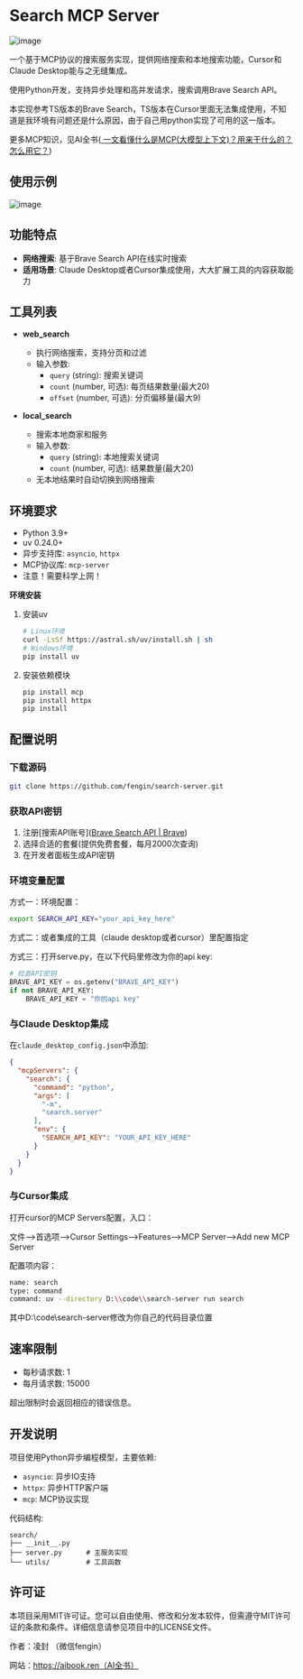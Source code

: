 # Search MCP Server

![image](./images/logo.png)

一个基于MCP协议的搜索服务实现，提供网络搜索和本地搜索功能，Cursor和Claude Desktop能与之无缝集成。

使用Python开发，支持异步处理和高并发请求，搜索调用Brave Search API。

本实现参考TS版本的Brave Search，TS版本在Cursor里面无法集成使用，不知道是我环境有问题还是什么原因，由于自己用python实现了可用的这一版本。

更多MCP知识，见AI全书([ 一文看懂什么是MCP(大模型上下文)？用来干什么的？怎么用它？](https://aibook.ren/archives/mcp-course))

## 使用示例

![image](./images/demo.png)

## 功能特点

- **网络搜索**: 基于Brave Search API在线实时搜索
- **适用场景**: Claude Desktop或者Cursor集成使用，大大扩展工具的内容获取能力

## 工具列表

- **web_search**
  
  - 执行网络搜索，支持分页和过滤
  - 输入参数:
    - `query` (string): 搜索关键词
    - `count` (number, 可选): 每页结果数量(最大20)
    - `offset` (number, 可选): 分页偏移量(最大9)

- **local_search**
  
  - 搜索本地商家和服务
  - 输入参数:
    - `query` (string): 本地搜索关键词
    - `count` (number, 可选): 结果数量(最大20)
  - 无本地结果时自动切换到网络搜索

## 环境要求

- Python 3.9+
- uv 0.24.0+
- 异步支持库: `asyncio`, `httpx`
- MCP协议库: `mcp-server`
- 注意！需要科学上网！

**环境安装**

1. 安装uv
   
   ```bash
   # Linux环境
   curl -LsSf https://astral.sh/uv/install.sh | sh
   # Windows环境 
   pip install uv
   ```

2. 安装依赖模块
   
   ```bash
   pip install mcp
   pip install httpx
   pip install 
   ```

## 配置说明

### 下载源码

```bash
git clone https://github.com/fengin/search-server.git
```

### 获取API密钥

1. 注册[搜索API账号]([Brave Search API | Brave](https://brave.com/search/api/)) 
2. 选择合适的套餐(提供免费套餐，每月2000次查询)
3. 在开发者面板生成API密钥

### 环境变量配置

方式一：环境配置：

```bash
export SEARCH_API_KEY="your_api_key_here"
```

方式二：或者集成的工具（claude desktop或者cursor）里配置指定 

方式三：打开serve.py，在以下代码里修改为你的api key:

```python
# 检查API密钥
BRAVE_API_KEY = os.getenv("BRAVE_API_KEY")
if not BRAVE_API_KEY:
    BRAVE_API_KEY = "你的api key"
```

### 与Claude Desktop集成

在`claude_desktop_config.json`中添加:

```json
{
  "mcpServers": {
    "search": {
      "command": "python",
      "args": [
        "-m",
        "search.server"
      ],
      "env": {
        "SEARCH_API_KEY": "YOUR_API_KEY_HERE"
      }
    }
  }
}
```

### 与Cursor集成

打开cursor的MCP Servers配置，入口：

文件—>首选项—>Cursor Settings—>Features—>MCP Server—>Add new MCP Server

配置项内容：

```bash
name: search
type: command
command: uv --directory D:\\code\\search-server run search
```

其中D:\code\search-server修改为你自己的代码目录位置

### 

## 速率限制

- 每秒请求数: 1
- 每月请求数: 15000

超出限制时会返回相应的错误信息。

## 开发说明

项目使用Python异步编程模型，主要依赖:

- `asyncio`: 异步IO支持
- `httpx`: 异步HTTP客户端
- `mcp`: MCP协议实现

代码结构:

```shell
search/
├── __init__.py
├── server.py      # 主服务实现
└── utils/         # 工具函数
```

## 许可证

本项目采用MIT许可证。您可以自由使用、修改和分发本软件，但需遵守MIT许可证的条款和条件。详细信息请参见项目中的LICENSE文件。

作者：凌封 （微信fengin）

网站：https://aibook.ren（AI全书）
